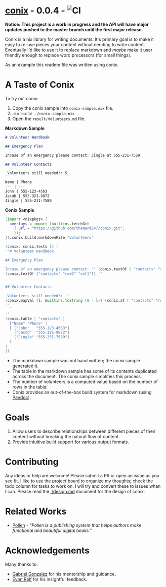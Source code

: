 # <a href="https://github.com/theNerd247/conix.git">conix</a> - 0.0.4 - ![CI](https://github.com/theNerd247/conix/workflows/CI/badge.svg?branch=master)
**Notice: This project is a work in progress and the API will have major
updates pushed to the master branch until the first major release.**

Conix is a nix library for writing documents. It's primary goal is to make it
easy to re-use pieces your content without needing to write content.
Eventually I'd like to use it to replace markdown and _maybe_ make it user
friendly enough to replace word processors (for small things).

As an example this readme file was written using conix.

# A Taste of Conix

To try out conix:

1. Copy the conix sample into `conix-sample.nix` file.
1. `nix-build ./conix-sample.nix`
1. Open the `result/Volunteers.md` file. 

__Markdown Sample__
```markdown
# Volunteer Handbook

## Emergency Plan

Incase of an emergency please contact: Jingle at 555-231-7589

## Volunteer Contacts 

_Volunteers still needed!: 5_

Name | Phone
--- | ---
John | 555-123-4563
Jacob | 555-321-9872
Jingle | 555-231-7589
```

__Conix Sample__
```nix
(import <nixpkgs> { 
  overlays = import (builtins.fetchGit
    { url = "https://github.com/theNerd247/conix.git";
    });
}).conix.build.markdownFile "Volunteers" 

(conix: conix.texts [] [
''# Volunteer Handbook

## Emergency Plan

Incase of an emergency please contact: '' (conix.textOf [ "contacts" "row2" "col0" ])" at "
(conix.textOf ["contacts" "row2" "col1"]) ''


## Volunteer Contacts 

_Volunteers still needed!: ''
(conix.mapVal (l: builtins.toString (8 - l)) (conix.at [ "contacts" "rows" "length"]))
''_

'' 
(conix.table [ "contacts" ]
  ["Name" "Phone" ]
  [ ["John"   "555-123-4563"]
    ["Jacob"  "555-321-9872"]
    ["Jingle" "555-231-7589"]
  ]
)
])

```

* The markdown sample was not hand written; the conix sample generated it.
* The table in the markdown sample has some of its contents duplicated across
the document. The conix sample simplifies this process.
* The number of volunteers is a computed value based on the number of rows in 
  the table:
* Conix provides an out-of-the-box build system for markdown (using
[Pandoc](https://pandoc.org)).

# Goals

1. Allow users to describe relationships between different pieces of their
   content without breaking the natural flow of content. 
1. Provide intuitive build support for various output formats.

# Contributing

Any ideas or help are welcome! Please submit a PR or open an issue as you see
fit. I like to use the project board to organize my thoughts; check the todo
column for tasks to work on. I will try and convert these to issues when I can.
Please read the [./design.md](./design.md) document for the design of conix.

# Related Works

* [Pollen](https://docs.racket-lang.org/pollen/) - _"Pollen is a publishing
system that helps authors make functional and beautiful digital books."_

# Acknowledgements

Many thanks to:

  * [Gabriel Gonzalez]() for his mentorship and guidance. 
  * [Evan Relf]() for his insightful feedback.


